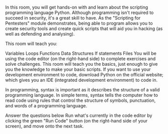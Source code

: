 In this room, you will get hands-on with and learn about the scripting programming language Python. Although programming isn't required to succeed in security, it's a great skill to have. As the "Scripting for Pentesters" module demonstrates, being able to program allows you to create security tools and create quick scripts that will aid you in hacking (as well as defending and analysing).

This room will teach you:

Variables
Loops
Functions
Data Structures
If statements
Files
You will be using the code editor (on the right-hand side) to complete exercises and solve challenges. This room will teach you the basics, just enough to give you the knowledge to make your basic scripts. If you want to use your development environment to code, download Python on the official website; which gives you an IDE (integrated development environment) to code in.

In programming, syntax is important as it describes the structure of a valid programming language. In simple terms, syntax tells the computer how to read code using rules that control the structure of symbols, punctuation, and words of a programming language.

Answer the questions below
Run what's currently in the code editor by clicking the green "Run Code" button (on the right-hand side of your screen), and move onto the next task.

